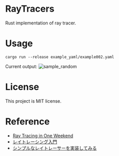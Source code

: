 # RayTracers
Rust implementation of ray tracer.

# Usage
```
cargo run --release example_yaml/example002.yaml
```

Current output:
![sample_random](https://user-images.githubusercontent.com/22466144/155072246-3c8de5e9-648a-4ae8-a109-0493c0744afd.png)


# License
This project is MIT license.

# Reference
- [Ray Tracing in One Weekend](https://raytracing.github.io/books/RayTracingInOneWeekend.html)
- [レイトレーシング入門](https://zenn.dev/mebiusbox/books/8d9c42883df9f6/viewer)
- [シンプルなレイトレーサーを実装してみる](https://qiita.com/kidach1/items/c3d04f31ccc10504a79d#camera)